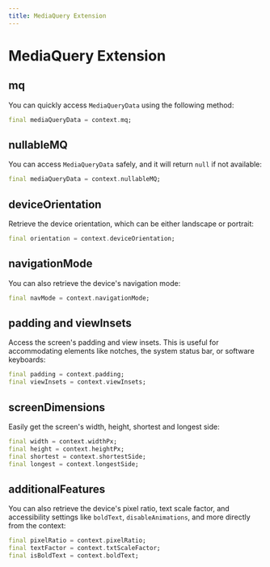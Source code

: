 ```yaml
---
title: MediaQuery Extension
---
```


# MediaQuery Extension

## mq

You can quickly access `MediaQueryData` using the following method:

```dart
final mediaQueryData = context.mq;
```

## nullableMQ

You can access `MediaQueryData` safely, and it will return `null` if not available:

```dart
final mediaQueryData = context.nullableMQ;
```

## deviceOrientation

Retrieve the device orientation, which can be either landscape or portrait:

```dart
final orientation = context.deviceOrientation;
```

## navigationMode

You can also retrieve the device's navigation mode:

```dart
final navMode = context.navigationMode;
```

## padding and viewInsets

Access the screen's padding and view insets. This is useful for accommodating elements like notches, the system status bar, or software keyboards:

```dart
final padding = context.padding;
final viewInsets = context.viewInsets;
```

## screenDimensions

Easily get the screen's width, height, shortest and longest side:

```dart
final width = context.widthPx;
final height = context.heightPx;
final shortest = context.shortestSide;
final longest = context.longestSide;
```

## additionalFeatures

You can also retrieve the device's pixel ratio, text scale factor, and accessibility settings like `boldText`, `disableAnimations`, and more directly from the context:

```dart
final pixelRatio = context.pixelRatio;
final textFactor = context.txtScaleFactor;
final isBoldText = context.boldText;
```